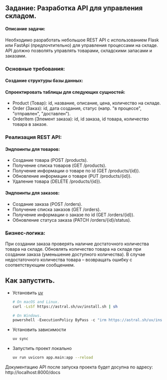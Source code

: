 ## Задание: Разработка API для управления складом.
#### Описание задачи:
Необходимо разработать небольшое REST API с использованием Flask или FastApi (предпочтительно) для управления процессами на складе. API должно позволять управлять товарами, складскими запасами и заказами.
### Основные требования:
#### Создание структуры базы данных:
#### Спроектировать таблицы для следующих сущностей:
- Product (Товар): id, название, описание, цена, количество на складе.
- Order (Заказ): id, дата создания, статус (напр. "в процессе", "отправлен", "доставлен").
- OrderItem (Элемент заказа): id, id заказа, id товара, количество товара в заказе.
### Реализация REST API:
#### Эндпоинты для товаров:
- Создание товара (POST /products).
- Получение списка товаров (GET /products).
- Получение информации о товаре по id (GET /products/{id}).
- Обновление информации о товаре (PUT /products/{id}).
- Удаление товара (DELETE /products/{id}).
#### Эндпоинты для заказов:
- Создание заказа (POST /orders).
- Получение списка заказов (GET /orders).
- Получение информации о заказе по id (GET /orders/{id}).
- Обновление статуса заказа (PATCH /orders/{id}/status).
### Бизнес-логика:
При создании заказа проверять наличие достаточного количества товара на складе. Обновлять количество товара на складе при создании заказа (уменьшение доступного количества). В случае недостаточного количества товара – возвращать ошибку с соответствующим сообщением.


## Как запустить.

- Установить [uv](https://github.com/astral-sh/uv?tab=readme-ov-file#installation)
    ```bash
    # On macOS and Linux.
    curl -LsSf https://astral.sh/uv/install.sh | sh
    ```
    ```PowerShell
    # On Windows.
    powershell -ExecutionPolicy ByPass -c "irm https://astral.sh/uv/install.ps1 | iex"
    ```
- Установить зависимости
    ```bash
    uv sync
    ```

- Запустить проект локально
    ```bash
    uv run uvicorn app.main:app --reload
    ```
Документацию API после запуска проекта будет досупна по адресу: http://localhost:8000/docs
